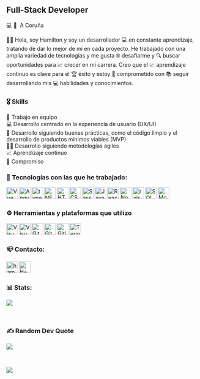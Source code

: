 ## Full-Stack Developer
💻 🏡 &nbsp;A Coruña

👋🏾 Hola, soy Hamilton y soy un desarrollador 💻 en constante aprendizaje, tratando de dar lo mejor de mí en cada proyecto. He trabajado con una amplia variedad de tecnologías y me gusta 🤓 desafiarme y 🔍 buscar oportunidades para 📈 crecer en mi carrera. Creo que el 📈 aprendizaje continuo es clave para el 🏆 éxito y estoy 💪 comprometido con 📚 seguir desarrollando mis 💻 habilidades y conocimientos.


### 🎖&nbsp;Skills

🤝 Trabajo en equipo <br />
💻 Desarrollo centrado en la experiencia de usuario (UX/UI) <br />
🧹 Desarrollo siguiendo buenas prácticas, como el código limpio y el desarrollo de productos mínimos viables (MVP) <br />
🧑‍💼 Desarrollo siguiendo metodologías ágiles <br />
📈 Aprendizaje continuo <br />
💪 Compromiso 

### 📌&nbsp;Tecnologías con las que he trabajado:

<img align="left" alt="Vue"  height="30px" src="https://cdn.svgporn.com/logos/vue.svg" />

<img align="left" alt="Angular"  height="30px" src="https://cdn.svgporn.com/logos/angular-icon.svg" />

<img align="left"  alt="typescript"  height="30px" src="https://cdn.svgporn.com/logos/typescript-icon.svg"/>

<img align="left" alt=".NET" height="30px" src="https://cdn.svgporn.com/logos/dotnet.svg" />

<img align="left" alt="HTML5" height="30px" src="https://cdn.svgporn.com/logos/html-5.svg" />

<img align="left" alt="CSS3" height="30px" src="https://cdn.svgporn.com/logos/css-3.svg" />

<img align="left" alt="Sass" height="30px" src="https://cdn.svgporn.com/logos/sass.svg" />

<img align="left" alt="JavaScript" height="30px" src="https://cdn.svgporn.com/logos/javascript.svg" />

<img align="left" alt="React" height="30px" src="https://cdn.svgporn.com/logos/react.svg" />

<img align="left" alt="Node.js" height="30px" src="https://cdn.svgporn.com/logos/nodejs.svg" />

<img align="left" alt="rxjs" height="30px" src="https://cdn.svgporn.com/logos/reactivex.svg" />

<img align="left" alt="SQL" height="30px" src="https://cdn.svgporn.com/logos/mysql.svg" />

<img align="left" alt="MongoDB" height="30px" src="https://cdn.svgporn.com/logos/mongodb.svg" />

<br />
<br />

### ⚙️&nbsp;Herramientas y plataformas que utilizo

<img align="left" alt="Visual Studio Code" height="30px" src="https://cdn.svgporn.com/logos/visual-studio-code.svg" />
<img align="left" alt="Visual Studio" height="30px" src="https://cdn.svgporn.com/logos/visual-studio.svg" />
<img align="left" alt="Git" height="30px" src="https://cdn.svgporn.com/logos/git-icon.svg" />
<img align="left" alt="GitHub"  height="30px" src="https://cdn.svgporn.com/logos/github-icon.svg" />
<img align="left" alt="Gitlab"  height="30px" src="https://cdn.svgporn.com/logos/gitlab.svg" />
<img align="left" alt="Terminal" height="30px" src="https://cdn.svgporn.com/logos/terminal.svg" />

<br />
<br />

### 📪&nbsp;Contacto:

[<img align="left" alt="hamelshmc.github.io" height="30px" src="https://cdn.svgporn.com/logos/google-marketing-platform.svg" />][website]
[<img align="left" alt="Hamelshmc | LinkedIn" height="30px" src="https://cdn.svgporn.com/logos/linkedin-icon.svg" />][linkedin]

[website]: https://hamelshmc.github.io/
[linkedin]: https://www.linkedin.com/in/hamelhmc/

<br />
<br />

### 📊&nbsp;Stats:

![](https://github-readme-stats.vercel.app/api/top-langs/?username=hamelshmc&theme=dracula&hide_border=true&include_all_commits=true&count_private=true&layout=compact)

<br />

### ✍️&nbsp;Random Dev Quote

![](https://quotes-github-readme.vercel.app/api?type=horizontal&theme=dark)

<br />

[![](https://visitcount.itsvg.in/api?id=Hamelshmc&label=Profile%20Views&color=2&pretty=false)](https://visitcount.itsvg.in)

